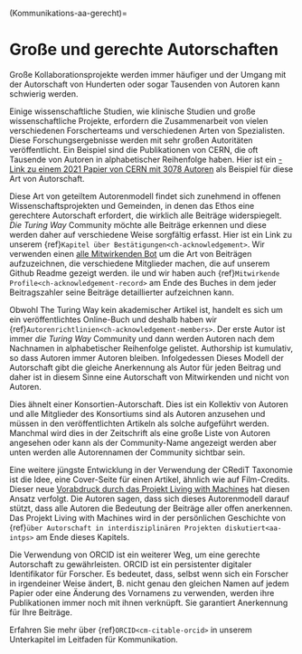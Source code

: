 (Kommunikations-aa-gerecht)=
# Große und gerechte Autorschaften

Große Kollaborationsprojekte werden immer häufiger und der Umgang mit der Autorschaft von Hunderten oder sogar Tausenden von Autoren kann schwierig werden.

Einige wissenschaftliche Studien, wie klinische Studien und große wissenschaftliche Projekte, erfordern die Zusammenarbeit von vielen verschiedenen Forscherteams und verschiedenen Arten von Spezialisten. Diese Forschungsergebnisse werden mit sehr großen Autoritäten veröffentlicht. Ein Beispiel sind die Publikationen von CERN, die oft Tausende von Autoren in alphabetischer Reihenfolge haben. Hier ist ein [-Link zu einem 2021 Papier von CERN mit 3078 Autoren](http://cds.cern.ch/record/2753518#) als Beispiel für diese Art von Autorschaft.

Diese Art von geteiltem Autorenmodell findet sich zunehmend in offenen Wissenschaftsprojekten und Gemeinden, in denen das Ethos eine gerechtere Autorschaft erfordert, die wirklich alle Beiträge widerspiegelt. *Die Turing Way* Community möchte alle Beiträge erkennen und diese werden daher auf verschiedene Weise sorgfältig erfasst. Hier ist ein Link zu unserem {ref}`Kapitel über Bestätigungen<ch-acknowledgement>`. Wir verwenden einen [alle Mitwirkenden Bot](https://allcontributors.org/) um die Art von Beiträgen aufzuzeichnen, die verschiedene Mitglieder machen, die auf unserem Github Readme gezeigt werden. ile und wir haben auch {ref}`Mitwirkende Profile<ch-acknowledgement-record>` am Ende des Buches in dem jeder Beitragszahler seine Beiträge detaillierter aufzeichnen kann.

Obwohl The Turing Way kein akademischer Artikel ist, handelt es sich um ein veröffentlichtes Online-Buch und deshalb haben wir {ref}`Autorenrichtlinien<ch-acknowledgement-members>`. Der erste Autor ist immer *die Turing Way* Community und dann werden Autoren nach dem Nachnamen in alphabetischer Reihenfolge gelistet. Authorship ist kumulativ, so dass Autoren immer Autoren bleiben. Infolgedessen Dieses Modell der Autorschaft gibt die gleiche Anerkennung als Autor für jeden Beitrag und daher ist in diesem Sinne eine Autorschaft von Mitwirkenden und nicht von Autoren.

Dies ähnelt einer Konsortien-Autorschaft. Dies ist ein Kollektiv von Autoren und alle Mitglieder des Konsortiums sind als Autoren anzusehen und müssen in den veröffentlichten Artikeln als solche aufgeführt werden. Manchmal wird dies in der Zeitschrift als eine große Liste von Autoren angesehen oder kann als der Community-Name angezeigt werden aber unten werden alle Autorennamen der Community sichtbar sein.

Eine weitere jüngste Entwicklung in der Verwendung der CRediT Taxonomie ist die Idee, eine Cover-Seite für einen Artikel, ähnlich wie auf Film-Credits. Dieser neue [Vorabdruck durch das Projekt Living with Machines](https://livingwithmachines.ac.uk/highlighting-authors-contributions-and-interdisciplinary-collaborations-in-living-with-machines/) hat diesen Ansatz verfolgt. Die Autoren sagen, dass sich dieses Autorenmodell darauf stützt, dass alle Autoren die Bedeutung der Beiträge aller offen anerkennen. Das Projekt Living with Machines wird in der persönlichen Geschichte von {ref}`über Autorschaft in interdisziplinären Projekten diskutiert<aa-intps>` am Ende dieses Kapitels.

Die Verwendung von ORCID ist ein weiterer Weg, um eine gerechte Autorschaft zu gewährleisten. ORCID ist ein persistenter digitaler Identifikator für Forscher. Es bedeutet, dass, selbst wenn sich ein Forscher in irgendeiner Weise ändert, B. nicht genau den gleichen Namen auf jedem Papier oder eine Änderung des Vornamens zu verwenden, werden ihre Publikationen immer noch mit ihnen verknüpft. Sie garantiert Anerkennung für Ihre Beiträge.

Erfahren Sie mehr über {ref}`ORCID<cm-citable-orcid>` in unserem Unterkapitel im Leitfaden für Kommunikation. 
